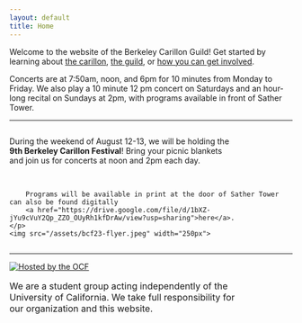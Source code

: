 ```yaml
---
layout: default
title: Home
---
```


Welcome to the website of the Berkeley Carillon Guild! Get started by learning about [the carillon](/about), [the guild](/guild), or [how you can get involved](/playing).

Concerts are at 7:50am, noon, and 6pm for 10 minutes from Monday to Friday. We also play a 10 minute 12 pm concert on Saturdays and an hour-long recital on Sundays at 2pm, with programs available in front of Sather Tower.

___

<div style="display: flex; flex-direction: row; justify-content: space-between; flex-wrap: wrap;">
    <p style="max-width: 400px">
        During the weekend of August 12-13, we will be holding the <b>9th Berkeley Carillon Festival</b>!
        Bring your picnic blankets and join us for concerts at noon and 2pm each day. <br/><br/>

        Programs will be available in print at the door of Sather Tower can also be found digitally
        <a href="https://drive.google.com/file/d/1bXZ-jYu9cVuY2Qp_ZZO_OUyRh1kfDrAw/view?usp=sharing">here</a>. 
    </p>
    <img src="/assets/bcf23-flyer.jpeg" width="250px">
</div>

___

<div style="display: flex; flex-direction: row; align-items: center; flex-wrap: wrap">
    <a target="_blank" href="https://www.ocf.berkeley.edu" style="margin-right: 10px">
        <img src="http://www.ocf.berkeley.edu/hosting-logos/ocf-hosted-penguin.svg"
        alt="Hosted by the OCF" style="border: 0;"></img>
    </a>
    <p style="font-size: 12pt; max-width: 80%"> 
        We are a student group acting independently of the University of California. We take full
        responsibility for our organization and this website.
    </p>
</div>